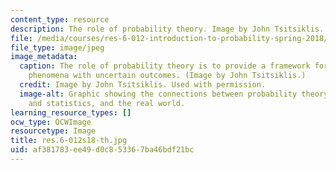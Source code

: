 ```yaml
---
content_type: resource
description: The role of probability theory. Image by John Tsitsiklis. Used with permission.
file: /media/courses/res-6-012-introduction-to-probability-spring-2018/af381783ee49d0c853367ba46bdf21bc_res-6-012s18-th.jpg
file_type: image/jpeg
image_metadata:
  caption: The role of probability theory is to provide a framework for analyzing
    phenomena with uncertain outcomes. (Image by John Tsitsiklis.)
  credit: Image by John Tsitsiklis. Used with permission.
  image-alt: Graphic showing the connections between probability theory, inference
    and statistics, and the real world.
learning_resource_types: []
ocw_type: OCWImage
resourcetype: Image
title: res.6-012s18-th.jpg
uid: af381783-ee49-d0c8-5336-7ba46bdf21bc
---
```

